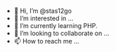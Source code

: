 - 👋 Hi, I’m @stas12go
- 👀 I’m interested in ...
- 🌱 I’m currently learning PHP.
- 💞️ I’m looking to collaborate on ...
- 📫 How to reach me ...

<!---
stas12go/stas12go is a ✨ special ✨ repository because its `README.md` (this file) appears on your GitHub profile.
You can click the Preview link to take a look at your changes.
--->
